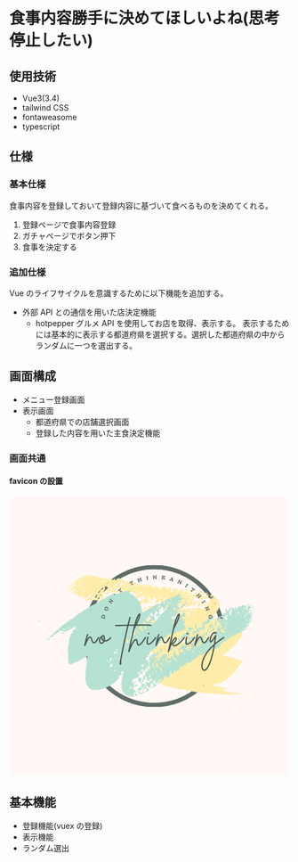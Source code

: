 # 食事内容勝手に決めてほしいよね(思考停止したい)

## 使用技術

- Vue3(3.4)
- tailwind CSS
- fontaweasome
- typescript

## 仕様

### 基本仕様

食事内容を登録しておいて登録内容に基づいて食べるものを決めてくれる。

1. 登録ページで食事内容登録
2. ガチャページでボタン押下
3. 食事を決定する

### 追加仕様

Vue のライフサイクルを意識するために以下機能を追加する。

- 外部 API との通信を用いた店決定機能
  - hotpepper グルメ API を使用してお店を取得、表示する。
    表示するためには基本的に表示する都道府県を選択する。選択した都道府県の中からランダムに一つを選出する。

## 画面構成

- メニュー登録画面
- 表示画面
  - 都道府県での店舗選択画面
  - 登録した内容を用いた主食決定機能

### 画面共通

#### favicon の設置<br>

![favicon](./lesson-vue-project/src/assets/img/illustrators.png)

## 基本機能

- 登録機能(vuex の登録)
- 表示機能
- ランダム選出
